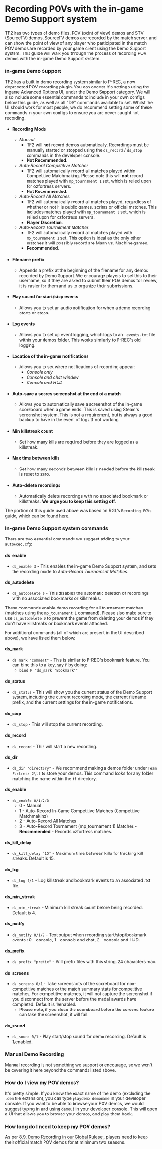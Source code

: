 # Recording POVs with the in-game Demo Support system
TF2 has two types of demo files, POV (point of view) demos and STV (SourceTV) demos. SourceTV demos are recorded by the match server, and can show the point of view of any player who participated in the match. POV demos are recorded by your game client using the Demo Support system. This guide will walk you through the process of recording POV demos with the in-game Demo Support system.

### In-game Demo Support
TF2 has a built in demo recording system similar to P-REC, a now deprecated POV recording plugin. You can access it's settings using the ingame Advanced Options UI, under the Demo Support category. We will also include some essential commands to include in your own configs below this guide, as well as all "DS" commands available to set. Whilst the UI should work for most people, we do recommend setting some of these commands in your own configs to ensure you are never caught not recording.

- #### Recording Mode
    - *Manual*
        - TF2 will **not** record demos automatically. Recordings must be manually started or stopped using the `ds_record` / `ds_stop` commands in the developer console. 
        - **Not Recommended**.
    - *Auto-Record Competitive Matches*
        - TF2 will automatically record all matches played within Competitive Matchmaking. Please note this will **not** record matches played with `mp_tournament 1` set, which is relied upon for ozfortress servers.
        - **Not Recommended**.
    - *Auto-Record All Matches*
        - TF2 will automatically record all matches played, regardless of whether or not it is public games, scrims or official matches. This includes matches played with `mp_tournament 1` set, which is relied upon for ozfortress servers.
        - **Player Discretion**.
    - *Auto-Record Tournament Matches*
        - TF2 will automatically record all matches played with `mp_tournament 1` set. This option is ideal as the only other matches it will possibly record are Mann vs. Machine games.
        - **Recommended**.
- #### Filename prefix
    - Appends a prefix at the beginning of the filename for any demos recorded by Demo Support. We encourage players to set this to their username, so if they are asked to submit their POV demos for review, it is easier for them and us to organize their submissions.
- #### Play sound for start/stop events
    - Allows you to set an audio notification for when a demo recording starts or stops.
- #### Log events
    - Allows you to set up event logging, which logs to an `_events.txt` file within your demos folder. This works similarly to P-REC's old logging.
- #### Location of the in-game notifications
    - Allows you to set where notifications of recording appear:
        - *Console only*
        - *Console and chat window*
        - *Console and HUD*
- #### Auto-save a scores screenshot at the end of a match
    - Allows you to automatically save a screenshot of the in-game scoreboard when a game ends. This is saved using Steam's screenshot system. This is not a requirement, but is always a good backup to have in the event of logs.tf not working.
- #### Min killstreak count
    - Set how many kills are required before they are logged as a killstreak.
- #### Max time between kills
    - Set how many seconds between kills is needed before the killstreak is reset to zero.
- #### Auto-delete recordings
    - Automatically delete recordings with no associated bookmark or killstreaks. **We urge you to keep this setting off**.

The portion of this guide used above was based on RGL's `Recording POVs` guide, which can be found [here](https://docs.rgl.gg/guides/basics/pov/#method-1-in-game-demo-support).

### In-game Demo Support system commands
There are two essential commands we suggest adding to your `autoexec.cfg`:

#### ds_enable
- `ds_enable 3` - This enables the in-game Demo Support system, and sets the recording mode to *Auto-Record Tournament Matches*.
#### ds_autodelete
- `ds_autodelete 0` - This disables the automatic deletion of recordings with no associated bookmarks or killstreaks.

These commands enable demo recording for all tournament matches (matches using the `mp_tournament 1` command). Please also make sure to use `ds_autodelete 0` to prevent the game from deleting your demos if they don't have killstreaks or bookmark events attached.

For additional commands (all of which are present in the UI described above), we have listed them below:

#### ds_mark
- `ds_mark "comment"` - This is similar to P-REC's bookmark feature. You can bind this to a key, say `P` by doing:
    - `bind P "ds_mark 'Bookmark'"`
#### ds_status
- `ds_status` - This will show you the current status of the Demo Support system, including the current recording mode, the current filename prefix, and the current settings for the in-game notifications.
#### ds_stop
- `ds_stop` - This will stop the current recording.
#### ds_record
- `ds_record` - This will start a new recording.
#### ds_dir
- `ds_dir "directory"` - We recommend making a demos folder under `Team Fortress 2\tf` to store your demos. This command looks for any folder matching the name within the `tf` directory.
#### ds_enable
- `ds_enable 0/1/2/3` 
    - 0 - Manual
    - 1 - Auto-Record In-Game Competitive Matches (Competitive Matchmaking)
    - 2 - Auto-Record All Matches
    - 3 - Auto-Record Tournament (mp_tournament 1) Matches - **Recommended** - Records ozfortress matches.
#### ds_kill_delay
- `ds_kill_delay "15"` - Maximum time between kills for tracking kill streaks. Default is 15.
#### ds_log
- `ds_log 0/1` - Log killstreak and bookmark events to an associated .txt file.
#### ds_min_streak
- `ds_min_streak` - Minimum kill streak count before being recorded. Default is 4.
#### ds_notify
- `ds_notify 0/1/2` - Text output when recording start/stop/bookmark events : 0 - console, 1 - console and chat, 2 - console and HUD.
#### ds_prefix
- `ds_prefix "prefix"` - Will prefix files with this string. 24 characters max.
#### ds_screens
- `ds_screens 0/1` - Take screenshots of the scoreboard for non-competitive matches or the match summary stats for competitive matches. For competitive matches, it will not capture the screenshot if you disconnect from the server before the medal awards have completed. Default is 1/enabled.
    - Please note, if you close the scoreboard before the screens feature can take the screenshot, it will fail.
#### ds_sound
- `ds_sound 0/1` - Play start/stop sound for demo recording. Default is 1/enabled.

### Manual Demo Recording
Manual recording is not something we support or encourage, so we won't be covering it here beyond the commands listed above.

### How do I view my POV demos?
It's pretty simple. If you know the exact name of the demo (excluding the `.dem` file extension), you can type `playdemo demoname` in your developer console. If you want to be able to browse your POV demos, we would suggest typing in and using `demoui` in your developer console. This will open a UI that allows you to browse your demos, and play them back.

### How long do I need to keep my POV demos?
As per [8.9. Demo Recording in our Global Ruleset](https://docs.ozfortress.com/rules/global/?h=demo#89-demo-recording), players need to keep their official match POV demos for at minimum two seasons.